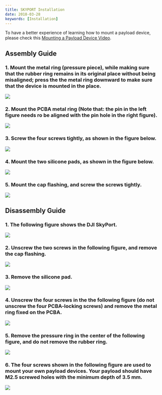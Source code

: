 ```yaml
---
title: SKYPORT Installation
date: 2018-03-28
keywords: [Installation]
---
```


To have a better experience of learning how to mount a payload device, please check this <a href="https://www.skypixel.com/videos/dji-payload-sdk" target="_blank">Mounting a Payload Device Video</a>.

## Assembly Guide

### 1.  Mount the metal ring (pressure piece), while making sure that the rubber ring remains in its original place without being misaligned; press the the metal ring downward to make sure that the device is mounted in the place. 
![](../images/guide/adapter_install/install_7.png)

### 2. Mount the PCBA metal ring (Note that:  the pin in the left figure needs ro be aligned with the pin hole in the right figure).
![](../images/guide/adapter_install/install_8.png)

### 3.  Screw the four screws tightly, as shown in the figure below.
![](../images/guide/adapter_install/install_9.png)

### 4. Mount the two silicone pads, as shown in the figure below.
![](../images/guide/adapter_install/install_10.png)

### 5. Mount the cap flashing, and screw the screws tightly.
![](../images/guide/adapter_install/install_11.png)


## Disassembly Guide

### 1. The following figure shows the DJI SkyPort.
![](../images/guide/adapter_install/install_1.png)

### 2. Unscrew the two screws in the following figure, and remove the cap flashing.
![](../images/guide/adapter_install/install_2.png)

### 3. Remove the silicone pad.
![](../images/guide/adapter_install/install_3.png)

### 4. Unscrew the four screws in the the following figure (do not unscrew the four PCBA-locking screws) and remove the metal ring fixed on the PCBA.
![](../images/guide/adapter_install/install_4.png)

### 5. Remove the pressure ring in the center of the following figure, and do not remove the rubber ring.
![](../images/guide/adapter_install/install_5.png)

### 6. The four screws shown in the following figure are used to mount your own payload devices. Your payload should have M2.5 screwed holes with the minimum depth of 3.5 mm.
![](../images/guide/adapter_install/install_6.png)